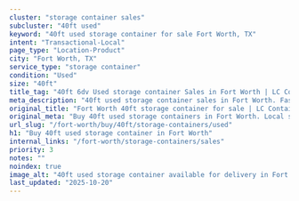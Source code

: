```yaml
---
cluster: "storage container sales"
subcluster: "40ft used"
keyword: "40ft used storage container for sale Fort Worth, TX"
intent: "Transactional-Local"
page_type: "Location-Product"
city: "Fort Worth, TX"
service_type: "storage container"
condition: "Used"
size: "40ft"
title_tag: "40ft 6dv Used storage container Sales in Fort Worth | LC Container"
meta_description: "40ft used storage container sales in Fort Worth. Fast delivery, competitive pricing. Serving storage containers area. Quote ID: FQG. Call (214) 524-4168 for your free quote today."
original_title: "Fort Worth 40ft storage container for sale | LC Container"
original_meta: "Buy 40ft used storage containers in Fort Worth. Local since 2003. New & used inventory. Fast delivery. Get your free quote — call (214) 524-4168 today."
url_slug: "/fort-worth/buy/40ft/storage-containers/used"
h1: "Buy 40ft used storage container in Fort Worth"
internal_links: "/fort-worth/storage-containers/sales"
priority: 3
notes: ""
noindex: true
image_alt: "40ft used storage container available for delivery in Fort Worth"
last_updated: "2025-10-20"
---
```


<!-- TODO: Add unique city/inventory copy, images, and internal links here. -->
